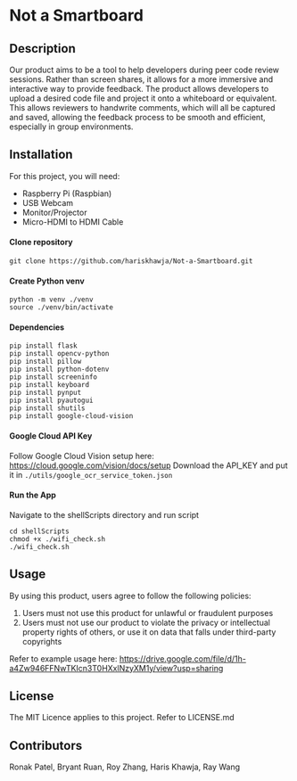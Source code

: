 # Not a Smartboard

## Description
Our product aims to be a tool to help developers during peer code review sessions. Rather than screen shares, it allows for a more immersive and interactive way to provide feedback. The product allows developers to upload a desired code file and project it onto a whiteboard or equivalent. This allows reviewers to handwrite comments, which will all be captured and saved, allowing the feedback process to be smooth and efficient, especially in group environments. 

## Installation
For this project, you will need:
- Raspberry Pi (Raspbian)
- USB Webcam
- Monitor/Projector
- Micro-HDMI to HDMI Cable

#### Clone repository
```
git clone https://github.com/hariskhawja/Not-a-Smartboard.git
```

#### Create Python venv
```
python -m venv ./venv
source ./venv/bin/activate
```

#### Dependencies
```
pip install flask 
pip install opencv-python
pip install pillow 
pip install python-dotenv
pip install screeninfo
pip install keyboard
pip install pynput
pip install pyautogui
pip install shutils
pip install google-cloud-vision
```

#### Google Cloud API Key
Follow Google Cloud Vision setup here: https://cloud.google.com/vision/docs/setup
Download the API_KEY and put it in ```./utils/google_ocr_service_token.json```

#### Run the App
Navigate to the shellScripts directory and run script
```
cd shellScripts
chmod +x ./wifi_check.sh
./wifi_check.sh
```

## Usage
By using this product, users agree to follow the following policies:
1. Users must not use this product for unlawful or fraudulent purposes
2. Users must not use our product to violate the privacy or intellectual property rights of others, or use it on data that falls under third-party copyrights

Refer to example usage here:
https://drive.google.com/file/d/1h-a4Zw946FFNwTKIcn3T0HXxlNzyXM1y/view?usp=sharing

## License
The MIT Licence applies to this project. Refer to LICENSE.md

## Contributors
Ronak Patel, Bryant Ruan, Roy Zhang, Haris Khawja, Ray Wang
